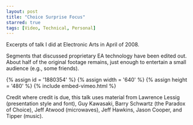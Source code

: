 ```yaml
---
layout: post
title: "Choice Surprise Focus"
starred: true
tags: [Video, Technical, Personal]
---
```


Excerpts of talk I did at Electronic Arts in April of 2008.

Segments that discussed proprietary EA technology have been edited out. About half of the original footage remains, just enough to entertain a small audience (e.g., some friends).

{% assign id = '1880354' %}
{% assign width = '640' %}
{% assign height = '480' %}
{% include embed-vimeo.html %}

Credit where credit is due, this talk uses material from Lawrence Lessig (presentation style and font), Guy Kawasaki, Barry Schwartz (the Paradox of Choice), Jeff Atwood (microwaves), Jeff Hawkins, Jason Cooper, and Tipper (music).
